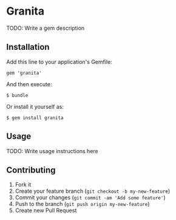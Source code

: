 # Granita

TODO: Write a gem description

## Installation

Add this line to your application's Gemfile:

    gem 'granita'

And then execute:

    $ bundle

Or install it yourself as:

    $ gem install granita

## Usage

TODO: Write usage instructions here

## Contributing

1. Fork it
2. Create your feature branch (`git checkout -b my-new-feature`)
3. Commit your changes (`git commit -am 'Add some feature'`)
4. Push to the branch (`git push origin my-new-feature`)
5. Create new Pull Request
